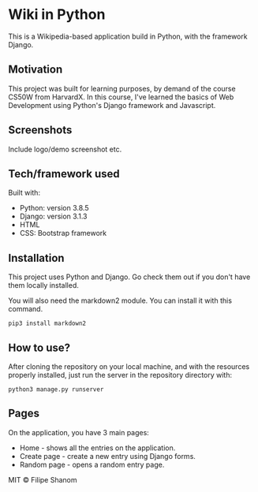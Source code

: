 # Wiki in Python
This is a Wikipedia-based application build in Python, with the framework Django.

## Motivation
This project was built for learning purposes, by demand of the course CS50W from HarvardX. In this course, I've learned the basics of Web Development using Python's Django framework and Javascript.

## Screenshots
Include logo/demo screenshot etc.

## Tech/framework used
Built with:
* Python: version 3.8.5
* Django: version 3.1.3
* HTML
* CSS: Bootstrap framework

## Installation
This project uses Python and Django. Go check them out if you don't have them locally installed.

You will also need the markdown2 module. You can install it with this command.

```
pip3 install markdown2
```

## How to use?
After cloning the repository on your local machine, and with the resources properly installed, just run the server in the repository directory with:
```
python3 manage.py runserver
```
## Pages
On the application, you have 3 main pages:
* Home - shows all the entries on the application.
* Create page - create a new entry using Django forms.
* Random page - opens a random entry page.

MIT © Filipe Shanom
